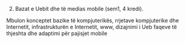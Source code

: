 2. Bazat e Uebit dhe të medias mobile (sem1, 4 kredi).

Mbulon konceptet bazike të kompjuterikës, rrjetave kompjuterike dhe Internetit,
infrastrukturën e Internetit, www, dizajnimi i Ueb faqeve të thjeshta dhe adaptimi për
pajisjet mobile
